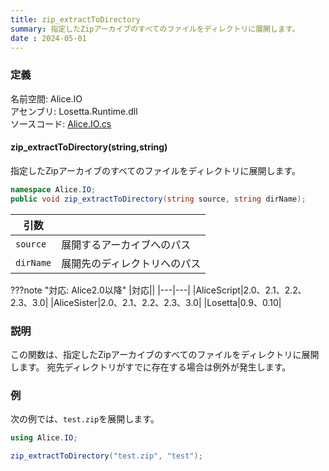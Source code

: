 ```yaml
---
title: zip_extractToDirectory
summary: 指定したZipアーカイブのすべてのファイルをディレクトリに展開します。
date : 2024-05-01
---
```


### 定義
名前空間: Alice.IO<br/>
アセンブリ: Losetta.Runtime.dll<br/>
ソースコード: [Alice.IO.cs](https://github.com/WSOFT-Project/Losetta/blob/master/Losetta.Runtime/Alice.IO.cs)

#### zip_extractToDirectory(string,string)

指定したZipアーカイブのすべてのファイルをディレクトリに展開します。

```cs title="AliceScript"
namespace Alice.IO;
public void zip_extractToDirectory(string source, string dirName);
```

|引数| |
|-|-|
|`source`|展開するアーカイブへのパス|
|`dirName`|展開先のディレクトリへのパス|

???note "対応: Alice2.0以降"
    |対応||
    |---|---|
    |AliceScript|2.0、2.1、2.2、2.3、3.0|
    |AliceSister|2.0、2.1、2.2、2.3、3.0|
    |Losetta|0.9、0.10|

### 説明

この関数は、指定したZipアーカイブのすべてのファイルをディレクトリに展開します。
宛先ディレクトリがすでに存在する場合は例外が発生します。

### 例
次の例では、`test.zip`を展開します。

```cs title="AliceScript"
using Alice.IO;

zip_extractToDirectory("test.zip", "test");
```
